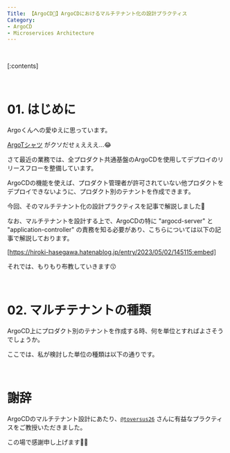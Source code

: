```yaml
---
Title: 【ArgoCD🐙️】ArgoCDにおけるマルチテナント化の設計プラクティス
Category:
- ArgoCD
- Microservices Architecture
---
```


<br>

[:contents]

<br>

# 01. はじめに

Argoくんへの愛ゆえに思っています。

[ArgoTシャツ](https://store.cncf.io/products/staright-fit-argo-tee) がクソだせぇえええ...😂

さて最近の業務では、全プロダクト共通基盤のArgoCDを使用してデプロイのリリースフローを整備しています。

ArgoCDの機能を使えば、プロダクト管理者が許可されていない他プロダクトをデプロイできないように、プロダクト別のテナントを作成できます。

今回、そのマルチテナント化の設計プラクティスを記事で解説しました🚀

なお、マルチテナントを設計する上で、ArgoCDの特に "argocd-server" と "application-controller" の責務を知る必要があり、こちらについては以下の記事で解説しております。

[https://hiroki-hasegawa.hatenablog.jp/entry/2023/05/02/145115:embed]

それでは、もりもり布教していきます😗

<br>

# 02. マルチテナントの種類

ArgoCD上にプロダクト別のテナントを作成する時、何を単位とすればよさそうでしょうか。

ここでは、私が検討した単位の種類は以下の通りです。

<br>

# 謝辞

ArgoCDのマルチテナント設計にあたり、[`@toversus26`](https://twitter.com/toversus26) さんに有益なプラクティスをご教授いただきました。

この場で感謝申し上げます🙇🏻‍
